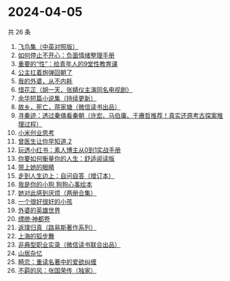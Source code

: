 # 2024-04-05

共 26 条

<!-- BEGIN WEREAD -->
<!-- 最后更新时间 2024-04-05 14:01:26 +0800 -->
1. [飞鸟集（中英对照版）](https://weread.qq.com/web/bookDetail/d8832880813ab8b0eg012786)
1. [如何停止不开心：负面情绪整理手册](https://weread.qq.com/web/bookDetail/d3e326d0813ab8b0cg017513)
1. [重要的“性”：给青年人的9堂性教育课](https://weread.qq.com/web/bookDetail/7e732d50813ab8508g0130ad)
1. [公主扛着炮弹回朝了](https://weread.qq.com/web/bookDetail/d78323b0813ab8b39g011bf4)
1. [我的外婆，从不内耗](https://weread.qq.com/web/bookDetail/1b732f30813ab8b37g0121a2)
1. [惜花芷（胡一天、张婧仪主演同名电视剧）](https://weread.qq.com/web/bookDetail/3e5322805de0693e5700dab)
1. [余华短篇小说集（持续更新）](https://weread.qq.com/web/bookDetail/59132390813ab8a77g019daa)
1. [故乡，死亡，蒋家塘（微信读书出品）](https://weread.qq.com/web/bookDetail/68d32e90813ab8735g015b28)
1. [寻秦迹：透过秦俑看秦朝（许宏、马伯庸、于赓哲推荐！真实还原考古探案推理过程）](https://weread.qq.com/web/bookDetail/f9532e50813ab8a7eg01777c)
1. [小米创业思考](https://weread.qq.com/web/bookDetail/43832a10813ab703dg011c78)
1. [曾医生让你早知道.2](https://weread.qq.com/web/bookDetail/0c532df0813ab7126g019943)
1. [玩透小红书：素人博主从0到1实战手册](https://weread.qq.com/web/bookDetail/c0a32800813ab8988g0198f7)
1. [你要如何衡量你的人生：舒适阅读版](https://weread.qq.com/web/bookDetail/4ee32e00715acf414ee40c6)
1. [带上她的眼睛](https://weread.qq.com/web/bookDetail/54d329f071eb631654de262)
1. [走到人生边上：自问自答（增订本）](https://weread.qq.com/web/bookDetail/b9a325207169ff24b9a44bb)
1. [我是你的小狗 狗狗心事绘本](https://weread.qq.com/web/bookDetail/db632150813ab7ae0g014faa)
1. [她对此感到厌烦（两册合集）](https://weread.qq.com/web/bookDetail/e8732330813ab8a71g0131d1)
1. [一个很好很好的小孩](https://weread.qq.com/web/bookDetail/36d32cc072051fb836d5f01)
1. [外婆的英雄世界](https://weread.qq.com/web/bookDetail/af132330719d6201af1be0f)
1. [缥缈·神都卷](https://weread.qq.com/web/bookDetail/d5b32bb0721b08c8d5b7a1b)
1. [返璞归真（路易斯著作系列）](https://weread.qq.com/web/bookDetail/5c732380813ab8b0dg010c17)
1. [上海的狐步舞](https://weread.qq.com/web/bookDetail/6c732cb0813ab8a23g0127f0)
1. [非典型职业实录（微信读书联合出品）](https://weread.qq.com/web/bookDetail/16732b90813ab8a30g013885)
1. [山居杂忆](https://weread.qq.com/web/bookDetail/90432270813ab8a7eg018ba7)
1. [畸恋：重读名著中的爱欲纠缠](https://weread.qq.com/web/bookDetail/e1432a90813ab8a2eg01816f)
1. [不羁的风：张国荣传（独家）](https://weread.qq.com/web/bookDetail/459325b07192b26c459dceb)
<!-- END WEREAD -->